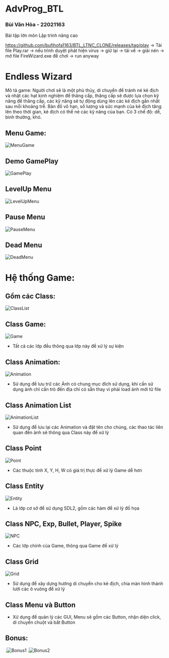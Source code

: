 # AdvProg_BTL
### Bùi Văn Hòa - 22021163
Bài tập lớn môn Lập trình nâng cao 

https://github.com/bufihofa1163/BTL_LTNC_CLONE/releases/tag/play ->  Tải file Play.rar -> nếu trình duyệt phát hiện virus -> giữ lại -> tải về -> giải nén -> mở file FireWizard.exe để chơi -> run anyway
# Endless Wizard
Mô tả game: Người chơi sẽ là một phù thủy, di chuyển để tránh né kẻ địch và nhặt các hạt kinh nghiệm để thăng cấp, thăng cấp sẽ được lựa chọn kỹ năng để thăng cấp, các kỹ năng sẽ tự động dùng lên các kẻ địch gần nhất sau mỗi khoảng trễ. Bản đồ vô hạn, số lượng và sức mạnh của kẻ địch tăng lên theo thời gian, kẻ địch có thể né các kỹ năng của bạn.
Có 3 chế độ: dễ, bình thường, khó. 
## Menu Game:
![MenuGame](https://i.ibb.co/7WV82QX/Untitled.png)

## Demo GamePlay
![GamePlay](https://i.ibb.co/x8Vn1zT/image.png)

## LevelUp Menu
![LevelUpMenu](https://i.ibb.co/zZhfGgx/Untitled.png)

## Pause Menu
![PauseMenu](https://i.ibb.co/CvwJ9zX/image.png)

## Dead Menu
![DeadMenu](https://i.ibb.co/rpn1qHq/image.png)


# Hệ thống Game:
## Gồm các Class:
![ClassList](https://i.ibb.co/wWxPRQ3/image.png)
## Class Game:
![Game](https://i.ibb.co/sPHchsr/image.png)
- Tất cả các lớp đều thông qua lớp này để xử lý sự kiện
## Class Animation:

![Animation](https://i.ibb.co/wNNfLhM/image.png)

- Sử dụng để lưu trữ các Ảnh có chung mục đích sử dụng, khi cần sử dụng ảnh chỉ cần trỏ đến địa chỉ có sẵn thay vì phải load ảnh mới từ file

## Class Animation List

![AnimationList](https://i.ibb.co/mH84XfV/image.png)
- Sử dụng để lưu lại các Animation và đặt tên cho chúng, các thao tác liên quan đến ảnh sẽ thông qua Class này để xử lý

## Class Point
![Point](https://i.ibb.co/dWPzNT6/image.png)
- Các thuộc tính X, Y, H, W có giá trị thực để xử lý Game dễ hơn

## Class Entity 
![Entity](https://i.ibb.co/bNsZPfy/image.png)
- Là lớp cơ sở để sử dụng SDL2, gồm các hàm để xử lý đồ họa
## Class NPC, Exp, Bullet, Player, Spike
![NPC](https://i.ibb.co/4ZVy0GD/image.png)
- Các lớp chính của Game, thông qua Game để xử lý

## Class Grid
![Grid](https://i.ibb.co/PjwwK7M/image.png)
- Sử dụng để xây dựng hướng di chuyển cho kẻ địch, chia màn hình thành lưới các ô vuông để xử lý

## Class Menu và Button
- Xử dụng để quản lý các GUI, Menu sẽ gồm các Button, nhận diện click, di chuyển chuột và bắt Button


## Bonus:
.![Bonus1](https://i.ibb.co/ZhjY0Zz/image.png)
.![Bonus2](https://i.ibb.co/vD66VV8/image.png)
